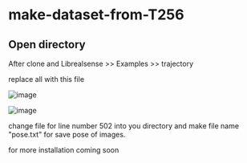 # make-dataset-from-T256

## Open directory 
After clone and 
Librealsense >> Examples >> trajectory
 

replace all with this file

![image](https://user-images.githubusercontent.com/58238736/115846371-68f49680-a454-11eb-915f-b235d1069573.png)


![image](https://user-images.githubusercontent.com/58238736/115846543-99d4cb80-a454-11eb-8381-186dd5a9c69d.png)

change file for line number 502 into you directory and make file name "pose.txt" for save pose of images.

for more installation coming soon
